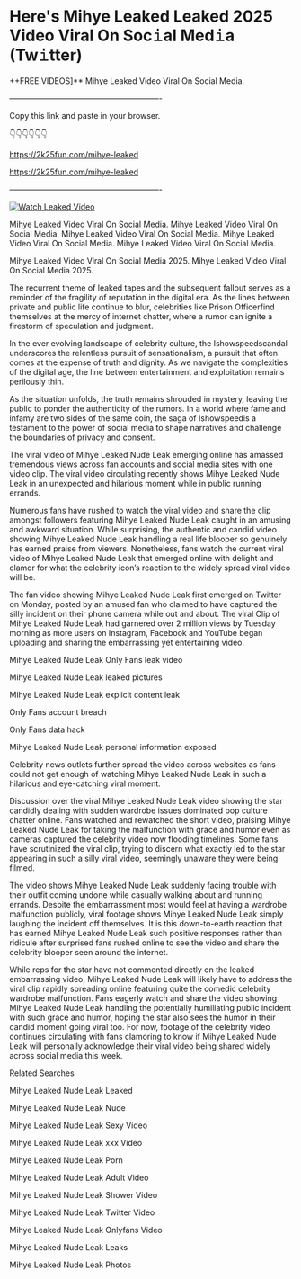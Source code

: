# Here's Mihye Leaked Leaked 2025 Video Viral On Soc𝚒al Med𝚒a (Tw𝚒tter)

++FREE VIDEOS]** Mihye Leaked Video Viral On Social Media.

———————————————————-

Copy this link and paste in your browser.

👇👇👇👇👇👇

https://2k25fun.com/mihye-leaked

https://2k25fun.com/mihye-leaked

———————————————————-

[![Watch Leaked Video](https://miro.medium.com/v2/resize:fit:828/format:webp/1*cilzJN44JGOrTw9NJCrNHA.gif "Watch Leaked Video")](https://2k25fun.com/mihye-leaked)

Mihye Leaked Video Viral On Social Media. Mihye Leaked Video Viral On Social Media. Mihye Leaked Video Viral On Social Media. Mihye Leaked Video Viral On Social Media. Mihye Leaked Video Viral On Social Media.

Mihye Leaked Video Viral On Social Media 2025. Mihye Leaked Video Viral On Social Media 2025.

The recurrent theme of leaked tapes and the subsequent fallout serves as a reminder of the fragility of reputation in the digital era. As the lines between private and public life continue to blur, celebrities like Prison Officerfind themselves at the mercy of internet chatter, where a rumor can ignite a firestorm of speculation and judgment.

In the ever evolving landscape of celebrity culture, the Ishowspeedscandal underscores the relentless pursuit of sensationalism, a pursuit that often comes at the expense of truth and dignity. As we navigate the complexities of the digital age, the line between entertainment and exploitation remains perilously thin.

As the situation unfolds, the truth remains shrouded in mystery, leaving the public to ponder the authenticity of the rumors. In a world where fame and infamy are two sides of the same coin, the saga of Ishowspeedis a testament to the power of social media to shape narratives and challenge the boundaries of privacy and consent.

The viral video of Mihye Leaked Nude Leak emerging online has amassed tremendous views across fan accounts and social media sites with one video clip. The viral video circulating recently shows Mihye Leaked Nude Leak in an unexpected and hilarious moment while in public running errands.

Numerous fans have rushed to watch the viral video and share the clip amongst followers featuring Mihye Leaked Nude Leak caught in an amusing and awkward situation. While surprising, the authentic and candid video showing Mihye Leaked Nude Leak handling a real life blooper so genuinely has earned praise from viewers. Nonetheless, fans watch the current viral video of Mihye Leaked Nude Leak that emerged online with delight and clamor for what the celebrity icon’s reaction to the widely spread viral video will be.

The fan video showing Mihye Leaked Nude Leak first emerged on Twitter on Monday, posted by an amused fan who claimed to have captured the silly incident on their phone camera while out and about. The viral Clip of Mihye Leaked Nude Leak had garnered over 2 million views by Tuesday morning as more users on Instagram, Facebook and YouTube began uploading and sharing the embarrassing yet entertaining video.

Mihye Leaked Nude Leak Only Fans leak video

Mihye Leaked Nude Leak leaked pictures

Mihye Leaked Nude Leak explicit content leak

Only Fans account breach

Only Fans data hack

Mihye Leaked Nude Leak personal information exposed

Celebrity news outlets further spread the video across websites as fans could not get enough of watching Mihye Leaked Nude Leak in such a hilarious and eye-catching viral moment.

Discussion over the viral Mihye Leaked Nude Leak video showing the star candidly dealing with sudden wardrobe issues dominated pop culture chatter online. Fans watched and rewatched the short video, praising Mihye Leaked Nude Leak for taking the malfunction with grace and humor even as cameras captured the celebrity video now flooding timelines. Some fans have scrutinized the viral clip, trying to discern what exactly led to the star appearing in such a silly viral video, seemingly unaware they were being filmed.

The video shows Mihye Leaked Nude Leak suddenly facing trouble with their outfit coming undone while casually walking about and running errands. Despite the embarrassment most would feel at having a wardrobe malfunction publicly, viral footage shows Mihye Leaked Nude Leak simply laughing the incident off themselves. It is this down-to-earth reaction that has earned Mihye Leaked Nude Leak such positive responses rather than ridicule after surprised fans rushed online to see the video and share the celebrity blooper seen around the internet.

While reps for the star have not commented directly on the leaked embarrassing video, Mihye Leaked Nude Leak will likely have to address the viral clip rapidly spreading online featuring quite the comedic celebrity wardrobe malfunction. Fans eagerly watch and share the video showing Mihye Leaked Nude Leak handling the potentially humiliating public incident with such grace and humor, hoping the star also sees the humor in their candid moment going viral too. For now, footage of the celebrity video continues circulating with fans clamoring to know if Mihye Leaked Nude Leak will personally acknowledge their viral video being shared widely across social media this week.

Related Searches

Mihye Leaked Nude Leak Leaked

Mihye Leaked Nude Leak Nude

Mihye Leaked Nude Leak Sexy Video

Mihye Leaked Nude Leak xxx Video

Mihye Leaked Nude Leak Porn

Mihye Leaked Nude Leak Adult Video

Mihye Leaked Nude Leak Shower Video

Mihye Leaked Nude Leak Twitter Video

Mihye Leaked Nude Leak Onlyfans Video

Mihye Leaked Nude Leak Leaks

Mihye Leaked Nude Leak Photos